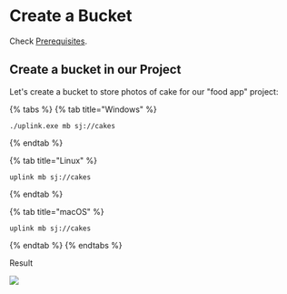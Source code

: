 # Create a Bucket

Check [Prerequisites](../prerequisites.md).

## Create a bucket in our Project

Let's create a bucket to store photos of cake for our "food app" project:

{% tabs %}
{% tab title="Windows" %}
```
./uplink.exe mb sj://cakes
```
{% endtab %}

{% tab title="Linux" %}
```
uplink mb sj://cakes
```
{% endtab %}

{% tab title="macOS" %}
```
uplink mb sj://cakes
```
{% endtab %}
{% endtabs %}

Result

![](../../../.gitbook/assets/bucket\_cakes\_created.png)
